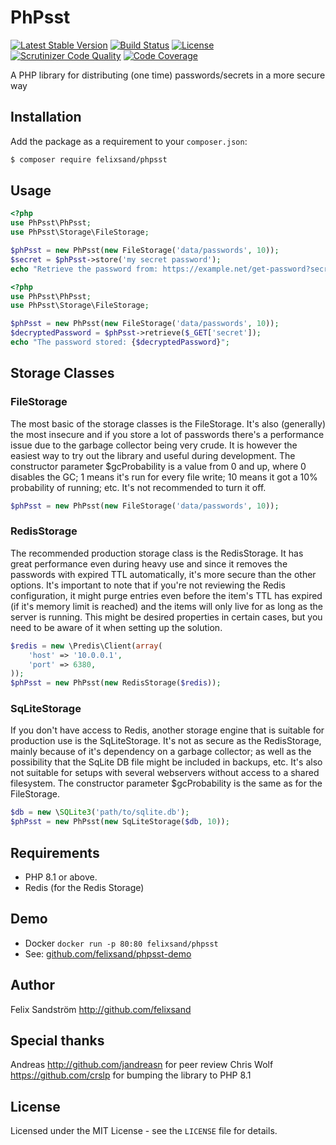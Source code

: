 # PhPsst

[![Latest Stable Version](https://poser.pugx.org/felixsand/phpsst/v/stable)](https://packagist.org/packages/felixsand/phpsst)
[![Build Status](https://travis-ci.org/felixsand/PhPsst.svg?branch=master)](https://travis-ci.org/felixsand/PhPsst)
[![License](https://poser.pugx.org/felixsand/phpsst/license)](https://packagist.org/packages/felixsand/phpsst)
[![Scrutinizer Code Quality](https://scrutinizer-ci.com/g/felixsand/PhPsst/badges/quality-score.png?b=master)](https://scrutinizer-ci.com/g/felixsand/PhPsst/?branch=master)
[![Code Coverage](https://scrutinizer-ci.com/g/felixsand/PhPsst/badges/coverage.png?b=master)](https://scrutinizer-ci.com/g/felixsand/PhPsst/?branch=master)

A PHP library for distributing (one time) passwords/secrets in a more secure way

## Installation
Add the package as a requirement to your `composer.json`:
```bash
$ composer require felixsand/phpsst
```

## Usage
```php
<?php
use PhPsst\PhPsst;
use PhPsst\Storage\FileStorage;

$phPsst = new PhPsst(new FileStorage('data/passwords', 10));
$secret = $phPsst->store('my secret password');
echo "Retrieve the password from: https://example.net/get-password?secret={$secret}";
```
```php
<?php
use PhPsst\PhPsst;
use PhPsst\Storage\FileStorage;

$phPsst = new PhPsst(new FileStorage('data/passwords', 10));
$decryptedPassword = $phPsst->retrieve($_GET['secret']);
echo "The password stored: {$decryptedPassword}";
```

## Storage Classes
### FileStorage
The most basic of the storage classes is the FileStorage. It's also (generally) the most insecure and if you store a lot
of passwords there's a performance issue due to the garbage collector being very crude. It is however the easiest way
to try out the library and useful during development. The constructor parameter $gcProbability is a value from 0 and up,
where 0 disables the GC; 1 means it's run for every file write; 10 means it got a 10% probability of running; etc. It's
not recommended to turn it off.

```php
$phPsst = new PhPsst(new FileStorage('data/passwords', 10));
```

### RedisStorage
The recommended production storage class is the RedisStorage. It has great performance even during heavy use and
since it removes the passwords with expired TTL automatically, it's more secure than the other options.
It's important to note that if you're not reviewing the Redis configuration, it might purge entries even before the
item's TTL has expired (if it's memory limit is reached) and the items will only live for as long as the server is
running. This might be desired properties in certain cases, but you need to be aware of it when setting up the solution.

```php
$redis = new \Predis\Client(array(
    'host' => '10.0.0.1',
    'port' => 6380,
));
$phPsst = new PhPsst(new RedisStorage($redis));
```

### SqLiteStorage
If you don't have access to Redis, another storage engine that is suitable for production use is the SqLiteStorage. It's
not as secure as the RedisStorage, mainly because of it's dependency on a garbage collector; as well as the possibility that the
SqLite DB file might be included in backups, etc. It's also not suitable for setups with several webservers without
access to a shared filesystem. The constructor parameter $gcProbability is the same as for the FileStorage.

```php
$db = new \SQLite3('path/to/sqlite.db');
$phPsst = new PhPsst(new SqLiteStorage($db, 10));
```

## Requirements
- PHP 8.1 or above.
- Redis (for the Redis Storage)

## Demo
- Docker `docker run -p 80:80 felixsand/phpsst`
- See: [github.com/felixsand/phpsst-demo](https://github.com/felixsand/phpsst-demo)

## Author
Felix Sandström <http://github.com/felixsand>

## Special thanks
Andreas <http://github.com/jandreasn> for peer review
Chris Wolf <https://github.com/crslp> for bumping the library to PHP 8.1

## License
Licensed under the MIT License - see the `LICENSE` file for details.
